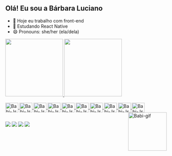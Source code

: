 ## Olá! Eu sou a Bárbara Luciano 

- 🔭 Hoje eu trabalho com front-end
- 🌱 Estudando React Native
- 😄 Pronouns: she/her (ela/dela)

<div>
  <a href="https://github.com/babi2707">
    <img height="180em" src="https://github-readme-stats.vercel.app/api?username=babi2707&show_icons=true&theme=radical&include_all_commits=true&count_private=true"/>
    <img height="180em" src="https://github-readme-stats.vercel.app/api/top-langs/?username=babi2707&layout=compact&langs_count=16&theme=radical"/>
</div>

<div style="display: inline_block"><br>
  <img align="center" alt="Babi-Js" height="30" width="40" src="https://cdn.jsdelivr.net/gh/devicons/devicon@latest/icons/javascript/javascript-original.svg">
  <img align="center" alt="Babi-Js" height="30" width="40" src="https://cdn.jsdelivr.net/gh/devicons/devicon@latest/icons/html5/html5-original.svg">
  <img align="center" alt="Babi-Js" height="30" width="40" src="https://cdn.jsdelivr.net/gh/devicons/devicon@latest/icons/css3/css3-original.svg">
  <img align="center" alt="Babi-Js" height="30" width="40" src="https://cdn.jsdelivr.net/gh/devicons/devicon@latest/icons/java/java-original.svg">
  <img align="center" alt="Babi-Js" height="30" width="40" src="https://cdn.jsdelivr.net/gh/devicons/devicon@latest/icons/cplusplus/cplusplus-original.svg">
  <img align="center" alt="Babi-Js" height="30" width="40" src="https://cdn.jsdelivr.net/gh/devicons/devicon@latest/icons/csharp/csharp-original.svg">
  <img align="center" alt="Babi-Js" height="30" width="40" src="https://cdn.jsdelivr.net/gh/devicons/devicon@latest/icons/c/c-original.svg">
  <img align="center" alt="Babi-Js" height="30" width="40" src="https://cdn.jsdelivr.net/gh/devicons/devicon@latest/icons/dot-net/dot-net-original.svg">
  <img align="center" alt="Babi-Js" height="30" width="40" src="https://cdn.jsdelivr.net/gh/devicons/devicon@latest/icons/mysql/mysql-original.svg">
  <img align="center" alt="Babi-Js" height="30" width="40" src="https://cdn.jsdelivr.net/gh/devicons/devicon@latest/icons/unity/unity-original.svg">
  <img align="right" alt="Babi-gif" height="120" width="120" src="https://cdn.discordapp.com/attachments/956903303537627186/1262572278609088513/ezgif.com-animated-gif-maker.gif?ex=66971590&is=6695c410&hm=ffb0313d1d6b18e1e3197ee84279bf379050f0b9aa1cd0517daf4a97e869be97&">
</div>

##

<div>
  <a href="https://www.instagram.com/babi752?igsh=YnZyeHY4bm5jZmV6&utm_source=qr" target="_blank"><img src="https://img.shields.io/badge/-Instagram-%23E4405F?style=for-the-badge&logo=instagram&logoColor=white" target="_blank"></a>
  <a href="mailto:barbara.araujo.1299141@sga.pucminas.br"><img src="https://img.shields.io/badge/-Gmail-%23333?style=for-the-badge&logo=gmail&logoColor=white" target="_blank"></a>
  <a href="http://www.linkedin.com/in/barbara-luciano-araujo"><img src="https://img.shields.io/badge/LinkedIn-0077B5?style=for-the-badge&logo=linkedin&logoColor=white" target="_blank"></a>
  <a href="https://wa.me/31975258315"><img src="https://img.shields.io/badge/WhatsApp-25D366?style=for-the-badge&logo=whatsapp&logoColor=white" target="_blank"></a>
</div>
